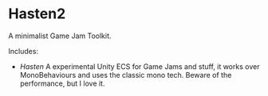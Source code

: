 # Hasten2

A minimalist Game Jam Toolkit.

Includes:

- *Hasten* A experimental Unity ECS for Game Jams and stuff, it works over MonoBehaviours and uses the classic mono tech. Beware of the performance, but I love it.
